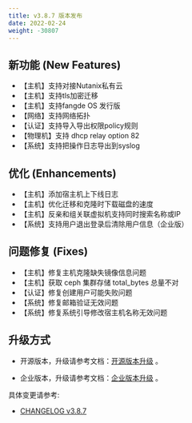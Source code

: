 ```yaml
---
title: v3.8.7 版本发布
date: 2022-02-24
weight: -30807
---
```


## 新功能 (New Features)

- 【主机】支持对接Nutanix私有云
- 【主机】支持tls加密迁移
- 【主机】支持fangde OS 发行版
- 【网络】支持网络拓扑
- 【认证】支持导入导出权限policy规则
- 【物理机】支持 dhcp relay option 82
- 【系统】支持把操作日志导出到syslog

## 优化 (Enhancements)

- 【主机】添加宿主机上下线日志
- 【主机】优化迁移和克隆时下载磁盘的速度
- 【主机】反亲和组关联虚拟机支持同时搜索名称或IP
- 【系统】支持用户退出登录后清除用户信息（企业版）

## 问题修复 (Fixes)

- 【主机】修复主机克隆缺失镜像信息问题
- 【主机】获取 ceph 集群存储 total_bytes 总量不对
- 【认证】修复创建用户可能失败问题
- 【系统】修复邮箱验证无效问题
- 【系统】修复系统引导修改宿主机名称无效问题

## 升级方式

- 开源版本，升级请参考文档：[开源版本升级](https://www.cloudpods.org/zh/docs/setup/upgrade/) 。

- 企业版本，升级请参考文档：[企业版本升级](https://docs.yunion.cn/zh/docs/quick/upgrade/) 。

具体变更请参考:

- [CHANGELOG v3.8.7](https://www.cloudpods.org/zh/docs/development/changelog/release-3.8/3-8-7/)
